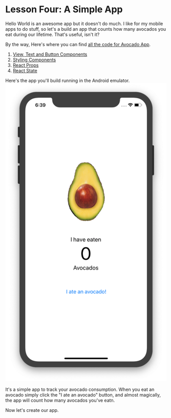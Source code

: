 # Lesson Four: A Simple App

Hello World is an awesome app but it doesn't do much.  I like for my mobile apps to do stuff, so let's a build an app that counts how many avocados you eat during our lifetime.  That's useful, isn't it?

By the way, Here's where you can find [all the code for Avocado App](../code-samples/avocado).

   1. [View, Text and Button Components](01_Setting-Up-Our-Project.md)
   2. [Styling Components](03_Styling-Components.md)
   3. [React Props](03_Making-It-Prety-With-Styles.md)
   4. [React State](04_Making-Things-Do-Things-Props-And-State.md)

 
Here's the app you'll build running in the Android emulator.  
![Alt](./assets/00/app-home.png "Avocado App")

It's a simple app to track your avocado consumption. When you eat an avocado simply click the "I ate an avocado" button, and almost magically, the app will count how many avocados you've eatn. 

Now let's create our app.

